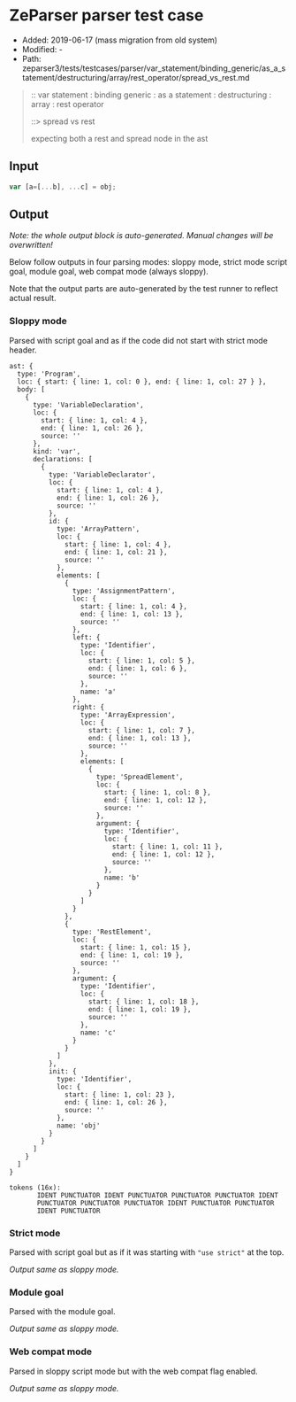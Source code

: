 # ZeParser parser test case

- Added: 2019-06-17 (mass migration from old system)
- Modified: -
- Path: zeparser3/tests/testcases/parser/var_statement/binding_generic/as_a_statement/destructuring/array/rest_operator/spread_vs_rest.md

> :: var statement : binding generic : as a statement : destructuring : array : rest operator
>
> ::> spread vs rest
>
> expecting both a rest and spread node in the ast

## Input

`````js
var [a=[...b], ...c] = obj;
`````

## Output

_Note: the whole output block is auto-generated. Manual changes will be overwritten!_

Below follow outputs in four parsing modes: sloppy mode, strict mode script goal, module goal, web compat mode (always sloppy).

Note that the output parts are auto-generated by the test runner to reflect actual result.

### Sloppy mode

Parsed with script goal and as if the code did not start with strict mode header.

`````
ast: {
  type: 'Program',
  loc: { start: { line: 1, col: 0 }, end: { line: 1, col: 27 } },
  body: [
    {
      type: 'VariableDeclaration',
      loc: {
        start: { line: 1, col: 4 },
        end: { line: 1, col: 26 },
        source: ''
      },
      kind: 'var',
      declarations: [
        {
          type: 'VariableDeclarator',
          loc: {
            start: { line: 1, col: 4 },
            end: { line: 1, col: 26 },
            source: ''
          },
          id: {
            type: 'ArrayPattern',
            loc: {
              start: { line: 1, col: 4 },
              end: { line: 1, col: 21 },
              source: ''
            },
            elements: [
              {
                type: 'AssignmentPattern',
                loc: {
                  start: { line: 1, col: 4 },
                  end: { line: 1, col: 13 },
                  source: ''
                },
                left: {
                  type: 'Identifier',
                  loc: {
                    start: { line: 1, col: 5 },
                    end: { line: 1, col: 6 },
                    source: ''
                  },
                  name: 'a'
                },
                right: {
                  type: 'ArrayExpression',
                  loc: {
                    start: { line: 1, col: 7 },
                    end: { line: 1, col: 13 },
                    source: ''
                  },
                  elements: [
                    {
                      type: 'SpreadElement',
                      loc: {
                        start: { line: 1, col: 8 },
                        end: { line: 1, col: 12 },
                        source: ''
                      },
                      argument: {
                        type: 'Identifier',
                        loc: {
                          start: { line: 1, col: 11 },
                          end: { line: 1, col: 12 },
                          source: ''
                        },
                        name: 'b'
                      }
                    }
                  ]
                }
              },
              {
                type: 'RestElement',
                loc: {
                  start: { line: 1, col: 15 },
                  end: { line: 1, col: 19 },
                  source: ''
                },
                argument: {
                  type: 'Identifier',
                  loc: {
                    start: { line: 1, col: 18 },
                    end: { line: 1, col: 19 },
                    source: ''
                  },
                  name: 'c'
                }
              }
            ]
          },
          init: {
            type: 'Identifier',
            loc: {
              start: { line: 1, col: 23 },
              end: { line: 1, col: 26 },
              source: ''
            },
            name: 'obj'
          }
        }
      ]
    }
  ]
}

tokens (16x):
       IDENT PUNCTUATOR IDENT PUNCTUATOR PUNCTUATOR PUNCTUATOR IDENT
       PUNCTUATOR PUNCTUATOR PUNCTUATOR IDENT PUNCTUATOR PUNCTUATOR
       IDENT PUNCTUATOR
`````

### Strict mode

Parsed with script goal but as if it was starting with `"use strict"` at the top.

_Output same as sloppy mode._

### Module goal

Parsed with the module goal.

_Output same as sloppy mode._

### Web compat mode

Parsed in sloppy script mode but with the web compat flag enabled.

_Output same as sloppy mode._
